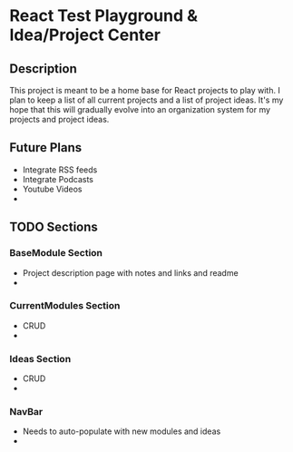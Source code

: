 # React Test Playground & Idea/Project Center

## Description

This project is meant to be a home base for React projects to play with. I plan to keep a list of all current projects and a list of project ideas. It's my hope that this will gradually evolve into an organization system for my projects and project ideas.

## Future Plans

* Integrate RSS feeds
* Integrate Podcasts
* Youtube Videos
* 

## TODO Sections

### BaseModule Section

* Project description page with notes and links and readme
* 

### CurrentModules Section

* CRUD
* 

### Ideas Section

* CRUD
* 

### NavBar

* Needs to auto-populate with new modules and ideas
* 